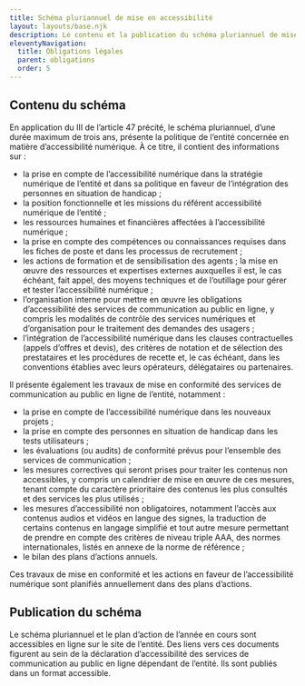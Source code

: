 ```yaml
---
title: Schéma pluriannuel de mise en accessibilité
layout: layouts/base.njk
description: Le contenu et la publication du schéma pluriannuel de mise en accessibilité
eleventyNavigation:
  title: Obligations légales
  parent: obligations
  order: 5
---
```


## Contenu du schéma

En application du III de l’article 47 précité, le schéma pluriannuel, d’une durée maximum de trois ans, présente la politique de l’entité concernée en matière d’accessibilité numérique. À ce titre, il contient des informations sur :

- la prise en compte de l’accessibilité numérique dans la stratégie numérique de l’entité et dans sa politique en faveur de l’intégration des personnes en situation de handicap ;
- la position fonctionnelle et les missions du référent accessibilité numérique de l’entité ;
- les ressources humaines et financières affectées à l’accessibilité numérique ;
- la prise en compte des compétences ou connaissances requises dans les fiches de poste et dans les processus de recrutement ;
- les actions de formation et de sensibilisation des agents ;
  la mise en œuvre des ressources et expertises externes auxquelles il est, le cas échéant, fait appel, des moyens techniques et de l’outillage pour gérer et tester l’accessibilité numérique ;
- l’organisation interne pour mettre en œuvre les obligations d’accessibilité des services de communication au public en ligne, y compris les modalités de contrôle des services numériques et d’organisation pour le traitement des demandes des usagers ;
- l’intégration de l’accessibilité numérique dans les clauses contractuelles (appels d’offres et devis), des critères de notation et de sélection des prestataires et les procédures de recette et, le cas échéant, dans les conventions établies avec leurs opérateurs, délégataires ou partenaires.

Il présente également les travaux de mise en conformité des services de communication au public en ligne de l’entité, notamment :

- la prise en compte de l’accessibilité numérique dans les nouveaux projets ;
- la prise en compte des personnes en situation de handicap dans les tests utilisateurs ;
- les évaluations (ou audits) de conformité prévus pour l’ensemble des services de communication ;
- les mesures correctives qui seront prises pour traiter les contenus non accessibles, y compris un calendrier de mise en œuvre de ces mesures, tenant compte du caractère prioritaire des contenus les plus consultés et des services les plus utilisés ;
- les mesures d’accessibilité non obligatoires, notamment l’accès aux contenus audios et vidéos en langue des signes, la traduction de certains contenus en langage simplifié et tout autre mesure permettant de prendre en compte des critères de niveau triple AAA, des normes internationales, listés en annexe de la norme de référence ;
- le bilan des plans d’actions annuels.

Ces travaux de mise en conformité et les actions en faveur de l’accessibilité numérique sont planifiés annuellement dans des plans d’actions.

## Publication du schéma

Le schéma pluriannuel et le plan d’action de l’année en cours sont accessibles en ligne sur le site de l’entité. Des liens vers ces documents figurent au sein de la déclaration d’accessibilité des services de communication au public en ligne dépendant de l’entité. Ils sont publiés dans un format accessible.
